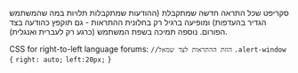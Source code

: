 סקריפט שכל התראה חדשה שמתקבלת (ההודעות שמתקבלות תלויות במה שהמשתמש הגדיר בהעדפות) ומופיעה ברגיל רק בחלונית ההתראות - גם תוקפץ כהודעה בצד הפורום.
נוספה תמיכה בשפת המשתמש (כרגע רק לעברית ואנגלית).

CSS for right-to-left language forums:
`//הזזת ההתראות לצד שמאל`
`.alert-window {`
    `right: auto;`
    `left:20px;`
`}`